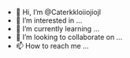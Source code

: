 - 👋 Hi, I’m @Caterkkloiiojiojl
- 👀 I’m interested in ...
- 🌱 I’m currently learning ...
- 💞️ I’m looking to collaborate on ...
- 📫 How to reach me ...

<!---
Caterkkloiiojiojl/Caterkkloiiojiojl is a ✨ special ✨ repository because its `README.md` (this file) appears on your GitHub profile.
You can click the Preview link to take a look at your changes.
--->
